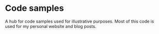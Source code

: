 # Code samples

A hub for code samples used for illustrative purposes. Most of this code is used for my personal website and blog posts.

